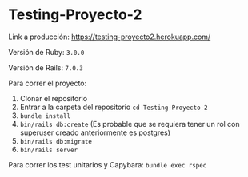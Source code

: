 # Testing-Proyecto-2

Link a producción: https://testing-proyecto2.herokuapp.com/

Versión de Ruby: ``3.0.0``

Versión de Rails: ``7.0.3``

Para correr el proyecto: 
1. Clonar el repositorio
2. Entrar a la carpeta del repositorio ``cd Testing-Proyecto-2``
3. ``bundle install``
4. ``bin/rails db:create`` (Es probable que se requiera tener un rol con superuser creado anteriormente es postgres)
5. ``bin/rails db:migrate`` 
6. ``bin/rails server``

Para correr los test unitarios y Capybara:
``bundle exec rspec``
